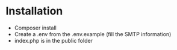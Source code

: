 # Installation

- Composer install
- Create a .env from the .env.example (fill the SMTP information)
- index.php is in the public folder 
